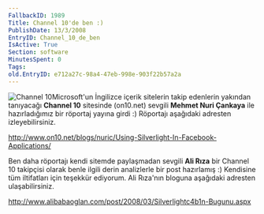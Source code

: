 ```yaml
---
FallbackID: 1989
Title: Channel 10'de ben :)
PublishDate: 13/3/2008
EntryID: Channel_10_de_ben
IsActive: True
Section: software
MinutesSpent: 0
Tags: 
old.EntryID: e712a27c-98a4-47eb-998e-903f22b57a2a
---
```

![Channel
10](http://cdn.daron.yondem.com/assets/1989/13032008_1.jpg)Microsoft'un
İngilizce içerik sitelerin takip edenlerin yakından tanıyacağı **Channel
10** sitesinde (on10.net) sevgili **Mehmet Nuri Çankaya** ile
hazırladığımız bir röportaj yayına girdi :) Röportajı aşağıdaki adresten
izleyebilirsiniz.

<http://www.on10.net/blogs/nuric/Using-Silverlight-In-Facebook-Applications/>

Ben daha röportajı kendi sitemde paylaşmadan sevgili **Ali Rıza** bir
Channel 10 takipçisi olarak benle ilgili derin analizlerle bir post
hazırlamış :) Kendisine tüm iltifatları için teşekkür ediyorum. Ali
Rıza'nın bloguna aşağıdaki adresten ulaşabilirsiniz.

<http://www.alibabaoglan.com/post/2008/03/Silverlightc4b1n-Bugunu.aspx>


